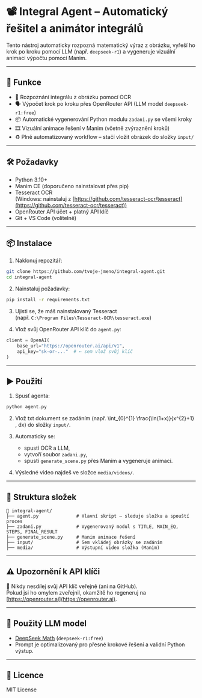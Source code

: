 # 📽️ Integral Agent – Automatický řešitel a animátor integrálů

Tento nástroj automaticky rozpozná matematický výraz z obrázku, vyřeší ho krok po kroku pomocí LLM (např. `deepseek-r1`) a vygeneruje vizuální animaci výpočtu pomocí Manim.

---

## 🚀 Funkce

- 🧠 Rozpoznání integrálu z obrázku pomocí OCR
- 🗣️ Výpočet krok po kroku přes OpenRouter API (LLM model `deepseek-r1:free`)
- 📦 Automatické vygenerování Python modulu `zadani.py` se všemi kroky
- 🎞️ Vizuální animace řešení v Manim (včetně zvýraznění kroků)
- ♻️ Plně automatizovaný workflow – stačí vložit obrázek do složky `input/`

---

## 🛠️ Požadavky

- Python 3.10+
- Manim CE (doporučeno nainstalovat přes pip)
- Tesseract OCR  
  (Windows: nainstaluj z [https://github.com/tesseract-ocr/tesseract](https://github.com/tesseract-ocr/tesseract))
- OpenRouter API účet + platný API klíč
- Git + VS Code (volitelně)

---

## 📦 Instalace

1. Naklonuj repozitář:

```bash
git clone https://github.com/tvoje-jmeno/integral-agent.git
cd integral-agent
```

2. Nainstaluj požadavky:

```bash
pip install -r requirements.txt
```

3. Ujisti se, že máš nainstalovaný Tesseract  
   (např. `C:\Program Files\Tesseract-OCR\tesseract.exe`)

4. Vlož svůj OpenRouter API klíč do `agent.py`:

```python
client = OpenAI(
    base_url="https://openrouter.ai/api/v1",
    api_key="sk-or-..."  # ← sem vlož svůj klíč
)
```

---

## ▶️ Použití

1. Spusť agenta:

```bash
python agent.py
```

2. Vlož txt dokument se zadáním (např. \int_{0}^{1} \frac{\ln(1+x)}{x^{2}+1} \, dx) do složky `input/`.

3. Automaticky se:
   - spustí OCR a LLM,
   - vytvoří soubor `zadani.py`,
   - spustí `generate_scene.py` přes Manim a vygeneruje animaci.

4. Výsledné video najdeš ve složce `media/videos/`.

---

## 📁 Struktura složek

```
📁 integral-agent/
├── agent.py              # Hlavní skript – sleduje složku a spouští proces
├── zadani.py             # Vygenerovaný modul s TITLE, MAIN_EQ, STEPS, FINAL_RESULT
├── generate_scene.py     # Manim animace řešení
├── input/                # Sem vkládej obrázky se zadáním
├── media/                # Výstupní video složka (Manim)
```

---

## ⚠️ Upozornění k API klíči

🔐 Nikdy nesdílej svůj API klíč veřejně (ani na GitHub).  
Pokud jsi ho omylem zveřejnil, okamžitě ho regeneruj na [https://openrouter.ai](https://openrouter.ai).

---

## 🧠 Použitý LLM model

- [DeepSeek Math](https://openrouter.ai/chat/deepseek/deepseek-math) (`deepseek-r1:free`)
- Prompt je optimalizovaný pro přesné krokové řešení a validní Python výstup.

---

## 📜 Licence

MIT License



